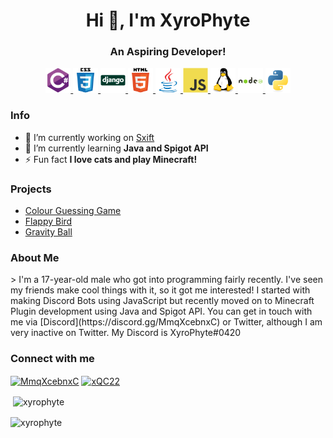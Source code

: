 <h1 align="center">Hi 👋, I'm XyroPhyte</h1>
<h3 align="center">An Aspiring Developer!</h3>

<p align="center"> <a href="https://www.w3schools.com/cs/" target="_blank"> <img src="https://raw.githubusercontent.com/devicons/devicon/master/icons/csharp/csharp-original.svg" alt="csharp" width="40" height="40"/> </a> <a href="https://www.w3schools.com/css/" target="_blank"> <img src="https://raw.githubusercontent.com/devicons/devicon/master/icons/css3/css3-original-wordmark.svg" alt="css3" width="40" height="40"/> </a> <a href="https://www.djangoproject.com/" target="_blank"> <img src="https://raw.githubusercontent.com/devicons/devicon/master/icons/django/django-original.svg" alt="django" width="40" height="40"/> </a> <a href="https://www.w3.org/html/" target="_blank"> <img src="https://raw.githubusercontent.com/devicons/devicon/master/icons/html5/html5-original-wordmark.svg" alt="html5" width="40" height="40"/> </a> <a href="https://www.java.com" target="_blank"> <img src="https://raw.githubusercontent.com/devicons/devicon/master/icons/java/java-original.svg" alt="java" width="40" height="40"/> </a> <a href="https://developer.mozilla.org/en-US/docs/Web/JavaScript" target="_blank"> <img src="https://raw.githubusercontent.com/devicons/devicon/master/icons/javascript/javascript-original.svg" alt="javascript" width="40" height="40"/> </a> <a href="https://www.linux.org/" target="_blank"> <img src="https://raw.githubusercontent.com/devicons/devicon/master/icons/linux/linux-original.svg" alt="linux" width="40" height="40"/> </a> <a href="https://nodejs.org" target="_blank"> <img src="https://raw.githubusercontent.com/devicons/devicon/master/icons/nodejs/nodejs-original-wordmark.svg" alt="nodejs" width="40" height="40"/> </a> <a href="https://www.python.org" target="_blank"> <img src="https://raw.githubusercontent.com/devicons/devicon/master/icons/python/python-original.svg" alt="python" width="40" height="40"/> </a> </p>

<h3 align="left">Info</h3>

- 🔭 I’m currently working on [Sxift](https://github.com/XyroPhyte/SxiftSpigotPlugin)
- 🌱 I’m currently learning **Java and Spigot API**
- ⚡ Fun fact **I love cats and play Minecraft!**

<h3 align="left">Projects</h3>

- [Colour Guessing Game](https://github.com/XyroPhyte/Color-Game)
- [Flappy Bird](https://github.com/XyroPhyte/FlappyBird)
- [Gravity Ball](https://github.com/XyroPhyte/GravityBall)

<h3 align="left">About Me</h3>
> I'm a 17-year-old male who got into programming fairly recently. I've seen my friends make cool things with it, so it got me interested! I started with making Discord Bots using JavaScript but recently moved on to Minecraft Plugin development using Java and Spigot API. You can get in touch with me via [Discord](https://discord.gg/MmqXcebnxC) or Twitter, although I am very inactive on Twitter. My Discord is XyroPhyte#0420

<h3 align="left">Connect with me</h3>
<p align="left">
<a href="https://discord.gg/MmqXcebnxC" target="blank"><img align="center" src="https://i.imgur.com/O3OesSw.png" alt="MmqXcebnxC" height="30" width="25" /></a>
<a href="https://twitter.com/xQC22" target="blank"><img align="center" src="https://i.imgur.com/lgY0ieK.png" alt="xQC22" height="35" width="35" /></a>
</p>


<p>&nbsp;<img align="center" src="https://github-readme-stats.vercel.app/api?username=xyrophyte&show_icons=true&theme=dark&hide_border=true&locale=en" alt="xyrophyte" /></p>

<p><img align="center" src="https://github-readme-stats.vercel.app/api/top-langs?username=xyrophyte&show_icons=true&theme=dark&hide_border=true&locale=en&layout=compact" alt="xyrophyte" /></p>
